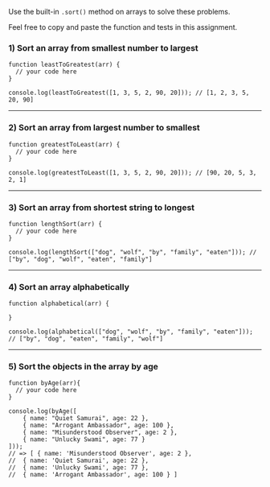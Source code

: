 Use the built-in `.sort()` method on arrays to solve these problems.

Feel free to copy and paste the function and tests in this assignment.

### **1) Sort an array from smallest number to largest**

```
function leastToGreatest(arr) {
  // your code here
}

console.log(leastToGreatest([1, 3, 5, 2, 90, 20])); // [1, 2, 3, 5, 20, 90]

```

---

### **2) Sort an array from largest number to smallest**

```
function greatestToLeast(arr) {
  // your code here
}

console.log(greatestToLeast([1, 3, 5, 2, 90, 20])); // [90, 20, 5, 3, 2, 1]

```

---

### **3) Sort an array from shortest string to longest**

```
function lengthSort(arr) {
  // your code here
}

console.log(lengthSort(["dog", "wolf", "by", "family", "eaten"])); // ["by", "dog", "wolf", "eaten", "family"]

```

---

### **4) Sort an array alphabetically**

```
function alphabetical(arr) {

}

console.log(alphabetical(["dog", "wolf", "by", "family", "eaten"])); // ["by", "dog", "eaten", "family", "wolf"]

```

---

### **5) Sort the objects in the array by age**

```
function byAge(arr){
  // your code here
}

console.log(byAge([
    { name: "Quiet Samurai", age: 22 },
    { name: "Arrogant Ambassador", age: 100 },
    { name: "Misunderstood Observer", age: 2 },
    { name: "Unlucky Swami", age: 77 }
]));
// => [ { name: 'Misunderstood Observer', age: 2 },
//  { name: 'Quiet Samurai', age: 22 },
//  { name: 'Unlucky Swami', age: 77 },
//  { name: 'Arrogant Ambassador', age: 100 } ]
```